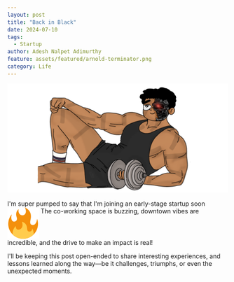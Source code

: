 ```yaml
---
layout: post
title: "Back in Black"
date: 2024-07-10
tags:
  - Startup
author: Adesh Nalpet Adimurthy
feature: assets/featured/arnold-terminator.png
category: Life
---
```


<!-- <img class="center-image" src="../assets/featured/webp/arnold-as-me.webp" />  -->
<img class="center-image-0 center-image-65" src="../assets/featured/arnold-terminator.png" /> 

<p>I'm super pumped to say that I'm joining an early-stage startup soon <img class="twemoji" style="vertical-align: text-top;" src="../assets/img/emoji/fire.svg" alt=""> The co-working space is buzzing, downtown vibes are incredible, and the drive to make an impact is real!</p>

<p>I'll be keeping this post open-ended to share interesting experiences, and lessons learned along the way—be it challenges, triumphs, or even the unexpected moments.</p>


